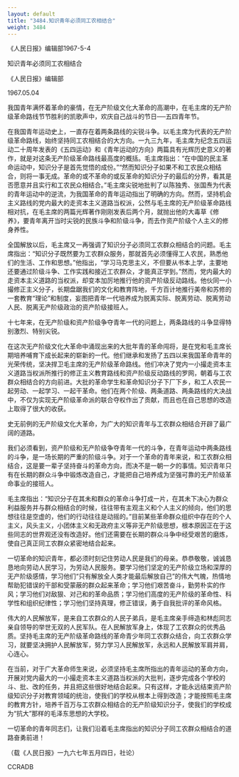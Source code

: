 ```yaml
---
layout: default
title: "3484.知识青年必须同工农相结合"
weight: 3484
---
```


《人民日报》编辑部1967-5-4

知识青年必须同工农相结合

《人民日报》编辑部

1967.05.04

我国青年满怀着革命的豪情，在无产阶级文化大革命的高潮中，在毛主席的无产阶级革命路线节节胜利的凯歌声中，欢庆自己战斗的节日──五四青年节。

在我国青年运动史上，一直存在着两条路线的尖锐斗争。以毛主席为代表的无产阶级革命路线，始终坚持同工农相结合的大方向。一九三九年，毛主席为纪念五四运动二十周年发表的《五四运动》和《青年运动的方向》两篇具有光辉历史意义的著作，就是对这条无产阶级革命路线最高度的概括。毛主席指出：“在中国的民主革命运动中，知识分子是首先觉悟的成份。”“然而知识分子如果不和工农民众相结合，则将一事无成。革命的或不革命的或反革命的知识分子的最后的分界，看其是否愿意并且实行和工农民众相结合。”毛主席尖锐地批判了以陈独秀、张国焘为代表的青年运动中的逆流，为我国革命的青年运动指出了明确的方向。然而，坚持机会主义路线的党内最大的走资本主义道路当权派，公然与毛主席的无产阶级革命路线相对抗，在毛主席的两篇光辉著作刚刚发表后两个月，就抛出他的大毒草《修养》，要青年离开当时尖锐的民族斗争和阶级斗争，而去作资产阶级个人主义的修身养性。

全国解放以后，毛主席又一再强调了知识分子必须同工农群众相结合的问题。毛主席指出：“知识分子既然要为工农群众服务，那就首先必须懂得工人农民，熟悉他们的生活、工作和思想。”他指出，“学习马克思主义，不但要从书本上学，主要地还要通过阶级斗争、工作实践和接近工农群众，才能真正学到。”然而，党内最大的走资本主义道路的当权派，却变本加厉地推行他的资产阶级反动路线。他伙同一小撮修正主义分子，长期盘踞我们的文化和教育阵地，千方百计地推行美帝和苏修的一套教育“理论”和制度，妄图把青年一代培养成为脱离实际、脱离劳动、脱离劳动人民、脱离无产阶级政治的资产阶级接班人。

十七年来，在无产阶级和资产阶级争夺青年一代的问题上，两条路线的斗争显得特别激烈、特别尖锐。

在这次无产阶级文化大革命中涌现出来的大批年青的革命闯将，是在党和毛主席长期培养哺育下成长起来的崭新的一代。他们继承和发扬了五四以来我国革命青年的光荣传统，坚决捍卫毛主席的无产阶级革命路线。他们冲决了党内一小撮走资本主义道路当权派所推行的修正主义教育路线和资产阶级反动路线的罗网，朝着与工农群众相结合的方向前进。大批的革命学生和革命知识分子下厂下乡，和工人农民一起劳动、一起学习、一起干革命。他们在两个阶级、两条道路、两条路线的大决战中，不仅为实现无产阶级革命派的联合夺权作出了贡献，而且也在自己思想的改造上取得了很大的收获。

史无前例的无产阶级文化大革命，为广大的知识青年与工农群众相结合开辟了最广阔的道路。

我们必须看到，资产阶级和无产阶级争夺青年一代的斗争，在青年运动中两条路线的斗争，是一场长期的严重的阶级斗争。对于一个革命的青年来说，和工农群众相结合，这是要一辈子坚持奋斗的革命方向，而决不是一朝一夕的事情。知识青年只有在长期的群众斗争中锻炼改造自己，才能把自己培养成为坚强可靠的无产阶级革命事业的接班人。

毛主席指出：“知识分子在其未和群众的革命斗争打成一片，在其未下决心为群众利益服务并与群众相结合的时候，往往带有主观主义和个人主义的倾向，他们的思想往往是空虚的，他们的行动往往是动摇的。”目前某些革命群众组织中存在的个人主义，风头主义，小团体主义和无政府主义等非无产阶级思想，根本原因正在于这些同志的世界观还没有改造好。他们还需要在长期的群众斗争中经受艰苦的磨炼，使自己真正同工农群众紧密地结合起来。

一切革命的知识青年，都必须时刻记住劳动人民是我们的母亲。恭恭敬敬，诚诚恳恳地向劳动人民学习，为劳动人民服务。要学习他们坚定的无产阶级立场和深厚的无产阶级感情，学习他们“只有解放全人类才能最后解放自己”的伟大气魄，热情地帮助犯错误的干部和受蒙蔽的群众起来革命；学习他们艰苦奋斗，勤劳朴实的作风；学习他们对敌狠、对己和的革命品质；学习他们高度的无产阶级的革命性、科学性和组织纪律性；学习他们坚持真理，修正错误，勇于自我批评的革命风格。

伟大的人民解放军，是来自工农群众的人民子弟兵，是毛主席亲手缔造和林彪同志亲自领导的举世无双的人民军队。在人民解放军身上，体现了工农群众的优秀品质。坚持毛主席的无产阶级革命路线的革命青少年同工农群众结合，向工农群众学习，就要坚决拥护人民解放军，努力学习人民解放军，永远和人民解放军肩并肩，心连心。

在当前，对于广大革命师生来说，必须坚持毛主席所指出的青年运动的革命方向，开展对党内最大的一小撮走资本主义道路当权派的大批判，逐步完成各个学校的斗、批、改的任务，并且把这些很好地结合起来。只有这样，才能永远结束资产阶级知识分子对教育领域的统治，使我们的学校从根本上得到改造；才能按照毛主席的教育方针，培养千百万与工农群众相结合的无产阶级知识分子，使我们的学校成为“抗大”那样的毛泽东思想的大学校。

一切革命的青年同志们，让我们沿着毛主席指出的知识分子同工农群众相结合的道路奋勇前进！

（载《人民日报》一九六七年五月四日，社论）

CCRADB

